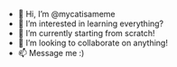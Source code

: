 - 👋 Hi, I’m @mycatisameme
- 👀 I’m interested in learning everything?
- 🌱 I’m currently starting from scratch!
- 💞️ I’m looking to collaborate on anything!
- 📫 Message me :)

<!---
mycatisameme/mycatisameme is a ✨ special ✨ repository because its `README.md` (this file) appears on your GitHub profile.
You can click the Preview link to take a look at your changes.
--->

